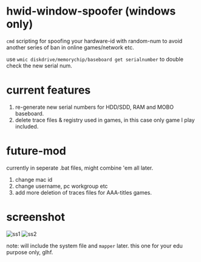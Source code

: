 # hwid-window-spoofer (windows only)

`cmd` scripting for spoofing your hardware-id with random-num to avoid another series of ban in online games/network etc.

use `wmic diskdrive/memorychip/baseboard get serialnumber` to double check the new serial num.

# current features 
1) re-generate new serial numbers for HDD/SDD, RAM and MOBO baseboard.
2) delete trace files & registry used in games, in this case only game I play included.

# future-mod
currently in seperate .bat files, might combine 'em all later.
1) change mac id
2) change username, pc workgroup etc
3) add more deletion of traces files for AAA-titles games.

# screenshot
![ss1](https://user-images.githubusercontent.com/51852197/110731470-5421c200-825d-11eb-8076-0b2b6e4294ce.PNG)
![ss2](https://user-images.githubusercontent.com/51852197/110731482-571cb280-825d-11eb-9c4d-50915be3455a.PNG)

note: will include the system file and `mapper` later. this one for your edu purpose only, glhf.
